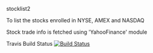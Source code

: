 stocklist2

To list the stocks enrolled in NYSE, AMEX and NASDAQ

Stock trade info is fetched using 'YahooFinance' module

Travis Build Status
[![Build Status](https://travis-ci.org/sivajankan/stockslist2.png?branch=master)](https://travis-ci.org/sivajankan/stockslist2)


